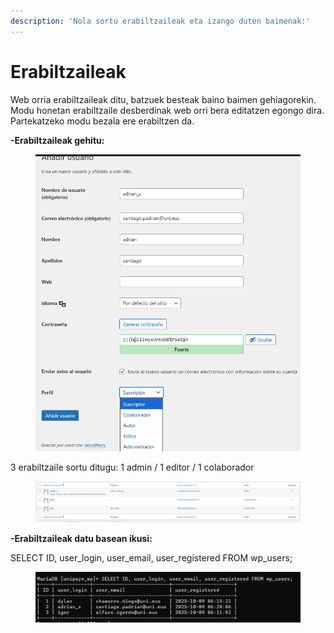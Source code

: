 ```yaml
---
description: 'Nola sortu erabiltzaileak eta izango duten baimenak:'
---
```


# Erabiltzaileak

Web orria erabiltzaileak ditu, batzuek besteak baino baimen gehiagorekin. Modu honetan erabiltzaile desberdinak web orri bera editatzen egongo dira. Partekatzeko modu bezala ere erabiltzen da.

**-Erabiltzaileak gehitu:**

<figure><img src="../.gitbook/assets/unknown (10).png" alt="" width="562"><figcaption></figcaption></figure>

3 erabiltzaile sortu ditugu: 1 admin / 1 editor / 1 colaborador

<figure><img src="../.gitbook/assets/unknown (11).png" alt=""><figcaption></figcaption></figure>

**-Erabiltzaileak datu basean ikusi:**

SELECT ID, user\_login, user\_email, user\_registered FROM wp\_users;

<figure><img src="../.gitbook/assets/unknown (12).png" alt=""><figcaption></figcaption></figure>
